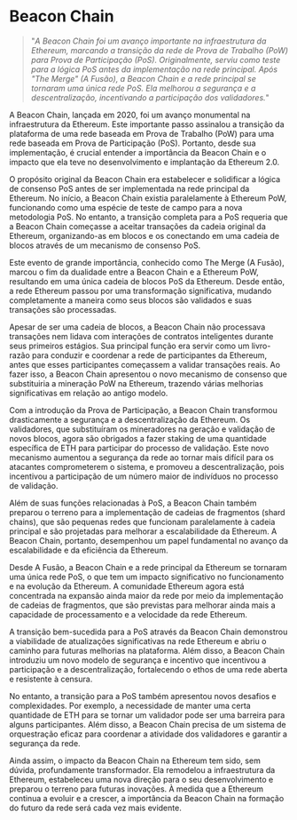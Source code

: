 # Beacon Chain

>"*A Beacon Chain foi um avanço importante na infraestrutura da Ethereum, marcando a transição da rede de Prova de Trabalho (PoW) para Prova de Participação (PoS). Originalmente, serviu como teste para a lógica PoS antes da implementação na rede principal. Após "The Merge" (A Fusão), a Beacon Chain e a rede principal se tornaram uma única rede PoS. Ela melhorou a segurança e a descentralização, incentivando a participação dos validadores.*"

A Beacon Chain, lançada em 2020, foi um avanço monumental na infraestrutura da Ethereum. Este importante passo assinalou a transição da plataforma de uma rede baseada em Prova de Trabalho (PoW) para uma rede baseada em Prova de Participação (PoS). Portanto, desde sua implementação, é crucial entender a importância da Beacon Chain e o impacto que ela teve no desenvolvimento e implantação da Ethereum 2.0.

O propósito original da Beacon Chain era estabelecer e solidificar a lógica de consenso PoS antes de ser implementada na rede principal da Ethereum. No início, a Beacon Chain existia paralelamente à Ethereum PoW, funcionando como uma espécie de teste de campo para a nova metodologia PoS. No entanto, a transição completa para a PoS requeria que a Beacon Chain começasse a aceitar transações da cadeia original da Ethereum, organizando-as em blocos e os conectando em uma cadeia de blocos através de um mecanismo de consenso PoS.

Este evento de grande importância, conhecido como The Merge (A Fusão), marcou o fim da dualidade entre a Beacon Chain e a Ethereum PoW, resultando em uma única cadeia de blocos PoS da Ethereum. Desde então, a rede Ethereum passou por uma transformação significativa, mudando completamente a maneira como seus blocos são validados e suas transações são processadas.

Apesar de ser uma cadeia de blocos, a Beacon Chain não processava transações nem lidava com interações de contratos inteligentes durante seus primeiros estágios. Sua principal função era servir como um livro-razão para conduzir e coordenar a rede de participantes da Ethereum, antes que esses participantes começassem a validar transações reais. Ao fazer isso, a Beacon Chain apresentou o novo mecanismo de consenso que substituiria a mineração PoW na Ethereum, trazendo várias melhorias significativas em relação ao antigo modelo.

Com a introdução da Prova de Participação, a Beacon Chain transformou drasticamente a segurança e a descentralização da Ethereum. Os validadores, que substituíram os mineradores na geração e validação de novos blocos, agora são obrigados a fazer staking de uma quantidade específica de ETH para participar do processo de validação. Este novo mecanismo aumentou a segurança da rede ao tornar mais difícil para os atacantes comprometerem o sistema, e promoveu a descentralização, pois incentivou a participação de um número maior de indivíduos no processo de validação.

Além de suas funções relacionadas à PoS, a Beacon Chain também preparou o terreno para a implementação de cadeias de fragmentos (shard chains), que são pequenas redes que funcionam paralelamente à cadeia principal e são projetadas para melhorar a escalabilidade da Ethereum. A Beacon Chain, portanto, desempenhou um papel fundamental no avanço da escalabilidade e da eficiência da Ethereum.

Desde A Fusão, a Beacon Chain e a rede principal da Ethereum se tornaram uma única rede PoS, o que tem um impacto significativo no funcionamento e na evolução da Ethereum. A comunidade Ethereum agora está concentrada na expansão ainda maior da rede por meio da implementação de cadeias de fragmentos, que são previstas para melhorar ainda mais a capacidade de processamento e a velocidade da rede Ethereum.

A transição bem-sucedida para a PoS através da Beacon Chain demonstrou a viabilidade de atualizações significativas na rede Ethereum e abriu o caminho para futuras melhorias na plataforma. Além disso, a Beacon Chain introduziu um novo modelo de segurança e incentivo que incentivou a participação e a descentralização, fortalecendo o ethos de uma rede aberta e resistente à censura.

No entanto, a transição para a PoS também apresentou novos desafios e complexidades. Por exemplo, a necessidade de manter uma certa quantidade de ETH para se tornar um validador pode ser uma barreira para alguns participantes. Além disso, a Beacon Chain precisa de um sistema de orquestração eficaz para coordenar a atividade dos validadores e garantir a segurança da rede.

Ainda assim, o impacto da Beacon Chain na Ethereum tem sido, sem dúvida, profundamente transformador. Ela remodelou a infraestrutura da Ethereum, estabeleceu uma nova direção para o seu desenvolvimento e preparou o terreno para futuras inovações. À medida que a Ethereum continua a evoluir e a crescer, a importância da Beacon Chain na formação do futuro da rede será cada vez mais evidente.